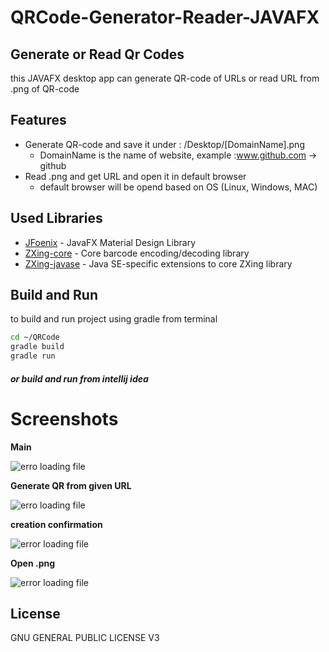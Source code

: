# QRCode-Generator-Reader-JAVAFX
## Generate or Read Qr Codes
this JAVAFX desktop app can generate QR-code of URLs or read URL from .png of QR-code

## Features

- Generate QR-code and save it under : /Desktop/[DomainName].png
     - DomainName is the name of website, example :www.github.com -> github
- Read .png and get URL and open it in default browser
    - default browser will be opend based on OS (Linux, Windows, MAC)

## Used Libraries

- [JFoenix](https://mvnrepository.com/artifact/org.rationalityfrontline.workaround/jfoenix/17.0.1) - JavaFX Material Design Library
- [ZXing-core](https://mvnrepository.com/artifact/com.google.zxing/core/3.4.1) - Core barcode encoding/decoding library
- [ZXing-javase](https://mvnrepository.com/artifact/com.google.zxing/javase) - Java SE-specific extensions to core ZXing library


## Build and Run

to build and run project using gradle from terminal

```sh
cd ~/QRCode
gradle build
gradle run
```
###### ***or build and run from intellij idea***

# Screenshots

**Main**

![erro loading file](https://i.ibb.co/tpXX7mC/Mainapp.png)

**Generate QR from given URL**

![erro loading file](https://i.ibb.co/Mpsgv3Q/created.png)

**creation confirmation**

![error loading file](https://i.ibb.co/mHQxNgt/confirm.png)

 **Open .png**
 
![error loading file](https://i.ibb.co/BVM6ZrB/open.png)

## License

GNU GENERAL PUBLIC LICENSE V3

